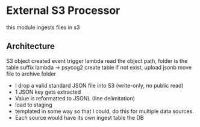 # External S3 Processor

this module ingests files in s3


## Architecture

S3 object created event trigger lambda
read the object path, folder is the table suffix
lambda -> psycog2 create table if not exist, upload jsonb
move file to archive folder


- I drop a valid standard JSON file into S3 (write-only, no public read)
- 1 JSON key gets extracted
- Value is reformatted to JSONL (line delimitation)
- load to staging
- templated in some way so that I could, do this for multiple data sources.
- Each source would have its own ingest table the DB
